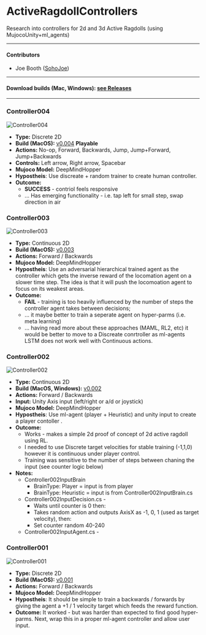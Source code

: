 # ActiveRagdollControllers
Research into controllers for 2d and 3d Active Ragdolls (using MujocoUnity+ml_agents)

----

#### Contributors
* Joe Booth ([SohoJoe](https://github.com/Sohojoe))

----
#### Download builds (Mac, Windows): [see Releases](https://github.com/Sohojoe/ActiveRagdollControllers/releases)
--- 
### Controller004
![Controller004](images/Controller004.13-10m.gif)
* **Type:** Discrete 2D
* **Build (MacOS):** [v0.004](https://github.com/Sohojoe/ActiveRagdollControllers/releases/tag/v0.004) **Playable**
* **Actions:** No-op, Forward, Backwards, Jump, Jump+Forward, Jump+Backwards
* **Controls:** Left arrow, Right arrow, Spacebar
* **Mujoco Model:** DeepMindHopper
* **Hypostheis**: Use discreate + random trainer to create human controller.
* **Outcome:** 
  * **SUCCESS** - contriol feels responsive
  * ... Has emerging functionality - i.e. tap left for small step, swap direction in air 


### Controller003
![Controller003](images/Controller003.gif)
* **Type:** Continuous 2D
* **Build (MacOS):** [v0.003](https://github.com/Sohojoe/ActiveRagdollControllers/releases/tag/v0.003)
* **Actions:** Forward / Backwards
* **Mujoco Model:** DeepMindHopper
* **Hypostheis**: Use an adversarial hierarchical trained agent as the controller which gets the inverse reward of the locomation agent on a slower time step. The idea is that it will push the locomoation agent to focus on its weakest areas. 
* **Outcome:** 
  * **FAIL** - training is too heavily influenced by the number of steps the controller agent takes between decisions; 
  * ... it maybe better to train a seperate agent on hyper-parms (i.e. meta learning) 
  * ... having read more about these approaches (MAML, RL2, etc) it would be better to move to a Discreate conrtroller as ml-agents LSTM does not work well with Continuous actions.


### Controller002
![Controller002](images/Controller002.gif)
* **Type:** Continuous 2D
* **Build (MacOS, Windows):** [v0.002](https://github.com/Sohojoe/ActiveRagdollControllers/releases/tag/v0.002)
* **Actions:** Forward / Backwards
* **Input:** Unity Axis input (left/right or a/d or joystick)
* **Mujoco Model:** DeepMindHopper
* **Hypostheis**: Use ml-agent (player + Heuristic) and unity input to create a player contoller .
* **Outcome:** 
  * Works - makes a simple 2d proof of concept of 2d active ragdoll using RL.
  * I needed to use Discrete target velocities for stable training (-1,1,0) however it is continuous under player control. 
  * Training was sensitive to the number of steps between chaning the input (see counter logic below)
* **Notes:**
  * Controller002InputBrain
    * BrainType: Player = input is from player
    * BrainType: Heuristic = input is from Controller002InputBrain.cs
  * Controller002InputDecision.cs - 
    * Waits until counter is 0 then:
    * Takes random action and outputs AxisX as -1, 0, 1 (used as target velocity), then:
    * Set counter random 40-240
  * Controller002InputAgent.cs - 

### Controller001
![Controller001](images/Controller001.gif)
* **Type:** Discrete 2D
* **Build (MacOS):** [v0.001](https://github.com/Sohojoe/ActiveRagdollControllers/releases/tag/v0.001)
* **Actions:** Forward / Backwards
* **Mujoco Model:** DeepMindHopper
* **Hypostheis**: It should be simple to train a backwards / forwards by giving the agent a +1 / 1 velocity target which feeds the reward function.
* **Outcome:** It worked - but was harder than expected to find good hyper-parms. Next, wrap this in a proper ml-agent controller and allow user input.
